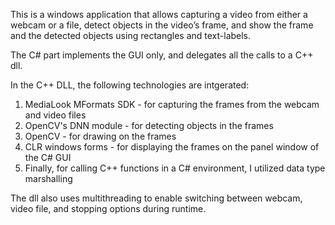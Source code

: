 This is a windows application that allows capturing a video from either a webcam or a file, detect
objects in the video’s frame, and show the frame and the detected objects using rectangles and
text-labels.

The C# part implements the GUI only, and delegates all the calls to a C++ dll.

In the C++ DLL, the following technologies are intgerated:

1. MediaLook MFormats SDK - for capturing the frames from the webcam and video files 
2. OpenCV's DNN module - for detecting objects in the frames
3. OpenCV - for drawing on the frames 
4. CLR windows forms - for displaying the frames on the panel window of the C# GUI
5. Finally, for calling C++ functions in a C# environment, I utilized data type marshalling

The dll also uses multithreading to enable switching between webcam, video file, and stopping options during runtime.









